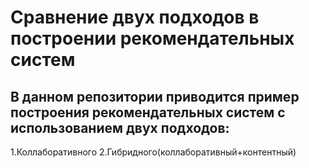 # Сравнение двух подходов в построении рекомендательных систем

В данном репозитории приводится пример построения рекомендательных систем с использованием двух подходов:
------------------
1.Коллаборативного
2.Гибридного(коллаборативный+контентный)
